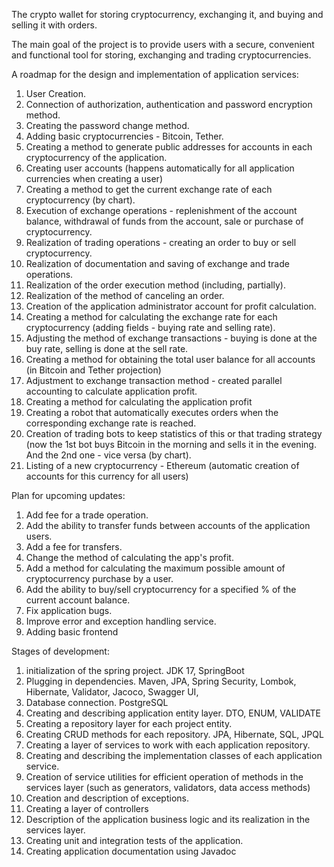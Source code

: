 The crypto wallet for storing cryptocurrency, exchanging it, and buying and selling it with orders.

The main goal of the project is to provide users with a secure, convenient and functional tool for storing, exchanging and trading cryptocurrencies.

A roadmap for the design and implementation of application services:
1. User Creation.
2. Connection of authorization, authentication and password encryption method.
3. Creating the password change method.
4. Adding basic cryptocurrencies - Bitcoin, Tether.
5. Creating a method to generate public addresses for accounts in each cryptocurrency of the application.
6. Creating user accounts (happens automatically for all application currencies when creating a user)
7. Creating a method to get the current exchange rate of each cryptocurrency (by chart).
8. Execution of exchange operations - replenishment of the account balance, withdrawal of funds from the account, sale or purchase of cryptocurrency.
9. Realization of trading operations - creating an order to buy or sell cryptocurrency.
10. Realization of documentation and saving of exchange and trade operations.
11. Realization of the order execution method (including, partially).
12. Realization of the method of canceling an order.
13. Creation of the application administrator account for profit calculation.
14. Creating a method for calculating the exchange rate for each cryptocurrency (adding fields - buying rate and selling rate).
15. Adjusting the method of exchange transactions - buying is done at the buy rate, selling is done at the sell rate.
16. Creating a method for obtaining the total user balance for all accounts (in Bitcoin and Tether projection)
17. Adjustment to exchange transaction method - created parallel accounting to calculate application profit.
18. Creating a method for calculating the application profit
19. Creating a robot that automatically executes orders when the corresponding exchange rate is reached.
20. Creation of trading bots to keep statistics of this or that trading strategy (now the 1st bot buys Bitcoin in the morning and sells it in the evening. And the 2nd one - vice versa (by chart).
21. Listing of a new cryptocurrency - Ethereum (automatic creation of accounts for this currency for all users)

Plan for upcoming updates:
1. Add fee for a trade operation.
2. Add the ability to transfer funds between accounts of the application users.
3. Add a fee for transfers.
4. Change the method of calculating the app's profit.
5. Add a method for calculating the maximum possible amount of cryptocurrency purchase by a user.
6. Add the ability to buy/sell cryptocurrency for a specified % of the current account balance.
7. Fix application bugs.
8. Improve error and exception handling service.
9. Adding basic frontend  

Stages of development:
1. initialization of the spring project.
JDK 17, SpringBoot
2. Plugging in dependencies.
Maven, JPA, Spring Security, Lombok, Hibernate, Validator, Jacoco, Swagger UI,
3. Database connection.
PostgreSQL
4. Creating and describing application entity layer.
DTO, ENUM, VALIDATE
5. Creating a repository layer for each project entity.
6. Creating CRUD methods for each repository.
JPA, Hibernate, SQL, JPQL
7. Creating a layer of services to work with each application repository.
8. Creating and describing the implementation classes of each application service.
9. Creation of service utilities for efficient operation of methods in the services layer (such as generators, validators, data access methods)
10. Creation and description of exceptions.
11. Creating a layer of controllers
12. Description of the application business logic and its realization in the services layer.
13. Creating unit and integration tests of the application.
14. Creating application documentation using Javadoc

